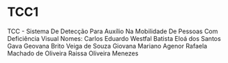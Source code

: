 # TCC1
TCC - Sistema De Detecção Para Auxílio Na Mobilidade De Pessoas Com Deficiência Visual 
Nomes: Carlos Eduardo Westfal Batista
       Eloá dos Santos Gava
       Geovana Brito Veiga de Souza
       Giovana Mariano Agenor
       Rafaela Machado de Oliveira
       Raissa Oliveira Menezes  
